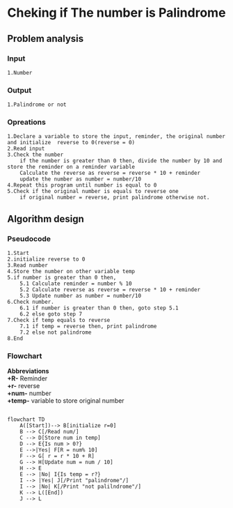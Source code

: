 # Cheking if The number is Palindrome
## Problem analysis
### Input
    1.Number
### Output 
    1.Palindrome or not
### Opreations
    1.Declare a variable to store the input, reminder, the original number and initialize  reverse to 0(reverse = 0)
    2.Read input
    3.Check the number
        if the number is greater than 0 then, divide the number by 10 and store the reminder on a reminder variable
        Calculate the reverse as reverse = reverse * 10 + reminder
        update the number as number = number/10
    4.Repeat this program until number is equal to 0
    5.Check if the original number is equals to reverse one 
        if original number = reverse, print palindrome otherwise not.
## Algorithm design
### Pseudocode
    1.Start
    2.initialize reverse to 0
    3.Read number
    4.Store the number on other variable temp
    5.if number is greater than 0 then,  
        5.1 Calculate reminder = number % 10
        5.2 Calculate reverse as reverse = reverse * 10 + reminder
        5.3 Update number as number = number/10
    6.Check number. 
        6.1 if number is greater than 0 then, goto step 5.1
        6.2 else goto step 7
    7.Check if temp equals to reverse 
        7.1 if temp = reverse then, print palindrome
        7.2 else not palindrome
    8.End
### Flowchart
**Abbreviations** \
**+R-** Reminder \
**+r-** reverse \
**+num-** number \
**+temp-** variable to store original number

```mermaid

flowchart TD
    A([Start])--> B[initialize r=0]
    B --> C[/Read num/]
    C --> D[Store num in temp]
    D --> E{Is num > 0?}
    E -->|Yes| F[R = num% 10]
    F --> G[ r = r * 10 + R]
    G --> H[Update num = num / 10]
    H --> E
    E --> |No| I{Is temp = r?}
    I --> |Yes| J[/Print "palindrome"/]
    I --> |No| K[/Print "not palilndrome"/]
    K --> L([End])
    J --> L
    